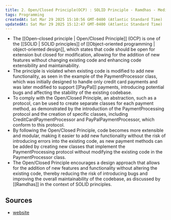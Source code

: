 ```yaml
---
title: 2. Open/Closed Principle(OCP) : SOLID Principle - Ramdhas - Medium
tags: Programming
createdAt: Sat Mar 29 2025 15:10:56 GMT-0400 (Atlantic Standard Time)
updatedAt: Sat Mar 29 2025 15:12:47 GMT-0400 (Atlantic Standard Time)
---
```



- The [[Open–closed principle | Open/Closed Principle]] (OCP) is one of the [[SOLID | SOLID principles]] of [[Object-oriented programming | object-oriented design]], which states that code should be open for extension but closed for modification, allowing for the addition of new features without changing existing code and enhancing code extensibility and maintainability.
- The principle is violated when existing code is modified to add new functionality, as seen in the example of the PaymentProcessor class, which was initially designed to handle only credit card payments and was later modified to support [[PayPal]] payments, introducing potential bugs and affecting the stability of the existing codebase.
- To comply with the Open/Closed Principle, an abstraction, such as a protocol, can be used to create separate classes for each payment method, as demonstrated by the introduction of the PaymentProcessing protocol and the creation of specific classes, including CreditCardPaymentProcessor and PayPalPaymentProcessor, which conform to this protocol.
- By following the Open/Closed Principle, code becomes more extensible and modular, making it easier to add new functionality without the risk of introducing errors into the existing code, as new payment methods can be added by creating new classes that implement the PaymentProcessing protocol without modifying the existing code in the PaymentProcessor class.
- The Open/Closed Principle encourages a design approach that allows for the addition of new features and functionality without altering the existing code, thereby reducing the risk of introducing bugs and improving the overall maintainability of the codebase, as discussed by [[Ramdhas]] in the context of SOLID principles.


## Sources
- [website](https://medium.com/@ramdhas/2-open-closed-principle-ocp-solid-principle-cd12cbc6cb6e)

